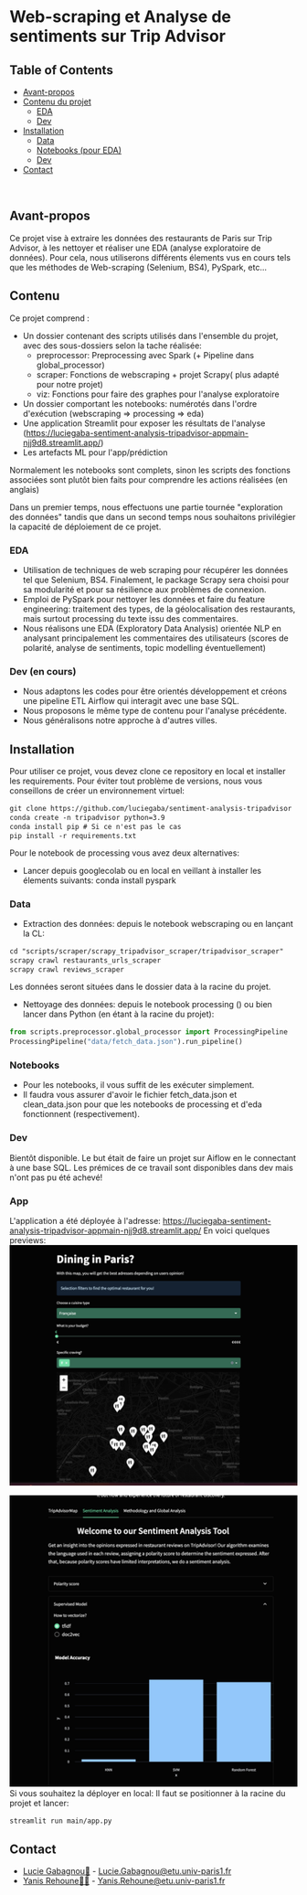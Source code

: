 # Web-scraping et Analyse de sentiments sur Trip Advisor 


## Table of Contents

* [Avant-propos](#avant-propos)
* [Contenu du projet](#contenu)
  * [EDA](#eda)
  * [Dev](#dev)
* [Installation](#installation)
  * [Data](#data)
  * [Notebooks (pour EDA)](#notebooks)
  * [Dev](#dev)
* [Contact](#contact)

<br>

## Avant-propos
Ce projet vise à extraire les données des restaurants de Paris sur Trip Advisor, à les nettoyer et réaliser une EDA (analyse exploratoire de données). Pour cela, nous utiliserons différents élements vus en cours tels que les méthodes de Web-scraping (Selenium, BS4), PySpark, etc... 

## Contenu
Ce projet comprend :
- Un dossier contenant des scripts utilisés dans l'ensemble du projet, avec des sous-dossiers selon la tache réalisée:
    * preprocessor: Preprocessing avec Spark (+ Pipeline dans global_processor)
    * scraper: Fonctions de webscraping + projet Scrapy( plus adapté pour notre projet)
    * viz: Fonctions pour faire des graphes pour l'analyse exploratoire
- Un dossier comportant les notebooks: numérotés dans l'ordre d'exécution (webscraping => processing => eda)
- Une application Streamlit pour exposer les résultats de l'analyse (https://luciegaba-sentiment-analysis-tripadvisor-appmain-njj9d8.streamlit.app/)
- Les artefacts ML pour l'app/prédiction

Normalement les notebooks sont complets, sinon les scripts des fonctions associées sont plutôt bien faits pour comprendre les actions réalisées (en anglais)


Dans un premier temps, nous effectuons une partie tournée "exploration des données" tandis que dans un second temps nous souhaitons privilégier la capacité de déploiement de ce projet.

### EDA
- Utilisation de techniques de web scraping pour récupérer les données tel que Selenium, BS4. Finalement, le package Scrapy sera choisi pour sa modularité et pour sa résilience aux problèmes de connexion.
-	Emploi de PySpark pour nettoyer les données et faire du feature engineering: traitement des types, de la géolocalisation des restaurants, mais surtout processing du texte issu des commentaires.
-	Nous réalisons une EDA (Exploratory Data Analysis) orientée NLP en analysant principalement les commentaires des utilisateurs (scores de polarité, analyse de sentiments, topic modelling éventuellement)

### Dev (en cours)
-	Nous adaptons les codes pour être orientés développement et créons une pipeline ETL Airflow qui interagit avec une base SQL.
-	Nous proposons le même type de contenu pour l'analyse précédente.
-	Nous généralisons notre approche à d'autres villes.

## Installation
Pour utiliser ce projet, vous devez clone ce repository en local et installer les requirements. Pour éviter tout problème de versions, nous vous conseillons de créer un environnement virtuel:
```
git clone https://github.com/luciegaba/sentiment-analysis-tripadvisor
conda create -n tripadvisor python=3.9
conda install pip # Si ce n'est pas le cas
pip install -r requirements.txt
```
Pour le notebook de processing vous avez deux alternatives: 
- Lancer depuis googlecolab ou en local en veillant à installer les élements suivants:
conda install pyspark


### Data

- Extraction des données: depuis le notebook webscraping ou en lançant la CL:
```
cd "scripts/scraper/scrapy_tripadvisor_scraper/tripadvisor_scraper"
scrapy crawl restaurants_urls_scraper
scrapy crawl reviews_scraper
```
Les données seront situées dans le dossier data à la racine du projet.

- Nettoyage des données: depuis le notebook processing () ou bien lancer dans Python (en étant à la racine du projet):
``` python
from scripts.preprocessor.global_processor import ProcessingPipeline
ProcessingPipeline("data/fetch_data.json").run_pipeline()

```
### Notebooks
-	Pour les notebooks, il vous suffit de les exécuter simplement. 
-	Il faudra vous assurer d'avoir le fichier fetch_data.json et clean_data.json pour que les notebooks de processing et d'eda fonctionnent (respectivement).

### Dev
Bientôt disponible. Le but était de faire un projet sur Aiflow en le connectant à une base SQL. Les prémices de ce travail sont disponibles dans dev mais n'ont pas pu été achevé!

### App

L'application a été déployée à l'adresse: https://luciegaba-sentiment-analysis-tripadvisor-appmain-njj9d8.streamlit.app/
En voici quelques previews:
![alt tag](https://github.com/luciegaba/sentiment-analysis-tripadvisor/blob/project_submission_french/visuals/Capture%20d%E2%80%99%C3%A9cran%202023-01-29%20%C3%A0%2017.03.38.png)

![alt tag](https://github.com/luciegaba/sentiment-analysis-tripadvisor/blob/project_submission_french/visuals/Capture%20d%E2%80%99%C3%A9cran%202023-01-29%20%C3%A0%2017.04.00.png)
Si vous souhaitez la déployer en local:
Il faut se positionner à la racine du projet et lancer:
```
streamlit run main/app.py
```

## Contact
* [Lucie Gabagnou👸](https://github.com/luciegaba) - Lucie.Gabagnou@etu.univ-paris1.fr
* [Yanis Rehoune👨‍🎓](https://github.com/Yanisreh) - Yanis.Rehoune@etu.univ-paris1.fr

